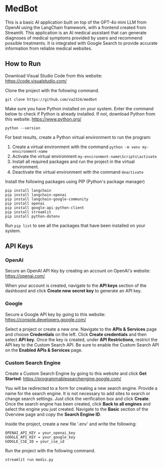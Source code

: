 # MedBot
This is a basic AI application built on top of the GPT-4o mini LLM from OpenAI using the LangChain framework, with a frontend created from Streamlit. This application is an AI medical assistant that can generate diagnoses of medical symptoms provided by users and recommend possible treatments. It is integrated with Google Search to provide accurate information from reliable medical websites. 

## How to Run
Download Visual Studio Code from this website: https://code.visualstudio.com/

Clone the project with the following command.

```
git clone https://github.com/va2324/medbot
```

Make sure you have Python installed on your system. Enter the command below to check if Python is already installed. If not, download Python from this website: https://www.python.org/

```
python --version
```

For best results, create a Python virtual environment to run the program: 
  1. Create a virtual environment with the command `python -m venv my-environment-name`
  2. Activate the virtual environment `my-environment-name\Scripts\activate`
  3. Install all required packages and run the project in the virtual environment.
  4. Deactivate the virtual environment with the command `deactivate`

Install the following packages using PIP (Python's package manager)
```
pip install langchain
pip install langchain-openai
pip install langchain-google-community
pip install openai
pip install google-api-python-client
pip install streamlit
pip install python-dotenv
```
Run ```pip list``` to see all the packages that have been installed on your system.

## API Keys
### OpenAI
Secure an OpenAI API Key by creating an account on OpenAI's website: https://openai.com/

When your account is created, navigate to the **API keys** section of the dashboard and click **Create new secret key** to generate an API key. 

### Google
Secure a Google API key by going to this website: https://console.developers.google.com/

Select a project or create a new one. Navigate to the **APIs & Services** page and choose **Credentials** on the left. Click **Create credentials** and then select **API key**.
Once the key is created, under **API Restrictions**, restrict the API key to the Custom Search API. Be sure to enable the Custom Search API on the **Enabled APIs & Services** page.

### Custom Search Engine
Create a Custom Search Engine by going to this website and click **Get Started**: https://programmablesearchengine.google.com/

You will be redirected to a form for creating a new search engine. Provide a name for the search engine. It is not necessary to add sites to search or change search settings. Just click the verification box and click **Create**. Once the search engine has been created, click **Back to all engines** and select the engine you just created. Navigate to the **Basic** section of the Overview page and copy the **Search Engine ID**.

Inside the project, create a new file '.env' and write the following:
```
OPENAI_API_KEY = your_openai_key
GOOGLE_API_KEY = your_google_key
GOOGLE_CSE_ID = your_cse_id
```

Run the project with the following command.
```
streamlit run medic.py
```
